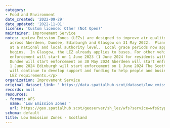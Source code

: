 ```yaml
---
category:
- Food and Environment
date_created: '2022-09-29'
date_updated: '2022-11-01'
license: 'Custom licence: Other (Not Open)'
maintainer: Improvement Service
notes: <p>Low Emission Zones (LEZs) are designed to improve air quality and were introduced
  across Aberdeen, Dundee, Edinburgh and Glasgow on 31 May 2022.  Planning continues
  at a national and local authority level.  Local grace periods now apply until enforcement
  begins.  In Glasgow, the LEZ already applies to buses. For other vehicle types,
  enforcement will start on 1 June 2023 (1 June 2024 for residents within the zone)
  Dundee will start enforcement on 30 May 2024 Aberdeen will start enforcement on
  1 June 2024 Edinburgh will start enforcement on 1 June 2024 The Scottish Government
  will continue to develop support and funding to help people and businesses meet
  LEZ requirements.</p>
organization: Improvement Service
original_dataset_link: ' https://data.spatialhub.scot/dataset/low_emission_zones-is'
records: null
resources:
- format: WFS
  name: 'Low Emission Zones '
  url: https://geo.spatialhub.scot/geoserver/sh_lez/wfs?service=wfs&typeName=sh_lez:pub_lez
schema: default
title: Low Emission Zones - Scotland
---
```

